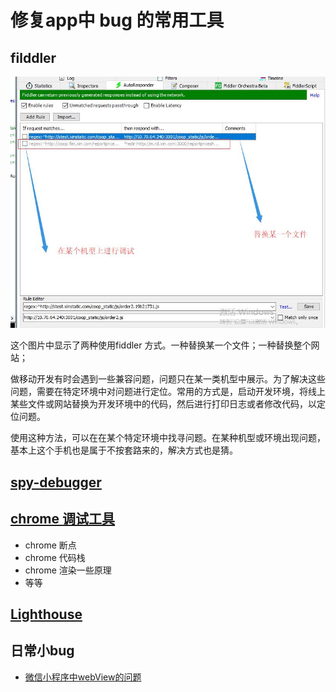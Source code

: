 # 修复app中 bug 的常用工具
## filddler
<img src='../assets/fiddler.jpg'/>

这个图片中显示了两种使用fiddler 方式。一种替换某一个文件；一种替换整个网站；

做移动开发有时会遇到一些兼容问题，问题只在某一类机型中展示。为了解决这些问题，需要在特定环境中对问题进行定位。常用的方式是，启动开发环境，将线上某些文件或网站替换为开发环境中的代码，然后进行打印日志或者修改代码，以定位问题。

使用这种方法，可以在在某个特定环境中找寻问题。在某种机型或环境出现问题，基本上这个手机也是属于不按套路来的，解决方式也是猜。

## [spy-debugger](https://github.com/wuchangming/spy-debugger)

## [chrome 调试工具](https://developers.google.com/web/fundamentals/performance/critical-rendering-path/)
* chrome 断点
* chrome 代码栈
* chrome 渲染一些原理
* 等等

## [Lighthouse](https://developers.google.cn/web/tools/lighthouse?hl=zh-cn)

## 日常小bug
* [微信小程序中webView的问题](https://developers.weixin.qq.com/community/develop/doc/0008c824c083a8d9b0b72f80151800)